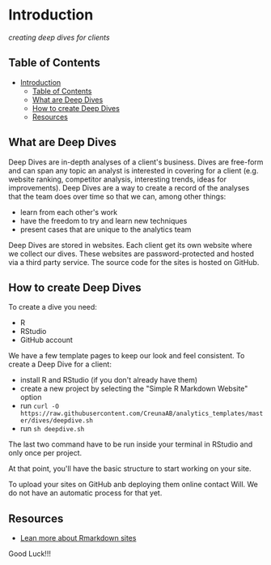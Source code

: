 # Introduction

*creating deep dives for clients*

## Table of Contents

- [Introduction](#Introduction)
  - [Table of Contents](#Table-of-Contents)
  - [What are Deep Dives](#What-are-Deep-Dives)
  - [How to create Deep Dives](#How-to-create-Deep-Dives)
  - [Resources](#Resources)

## What are Deep Dives

Deep Dives are in-depth analyses of a client's business. Dives are free-form and can span any topic an analyst is interested in covering for a client (e.g. website ranking, competitor analysis, interesting trends, ideas for improvements). Deep Dives are a way to create a record of the analyses that the team does over time so that we can, among other things:

- learn from each other's work
- have the freedom to try and learn new techniques
- present cases that are unique to the analytics team

Deep Dives are stored in websites. Each client get its own website where we collect our dives. These websites are password-protected and hosted via a third party service. The source code for the sites is hosted on GitHub.

## How to create Deep Dives

To create a dive you need:

- R
- RStudio
- GitHub account

We have a few template pages to keep our look and feel consistent. To create a Deep Dive for a client:

- install R and RStudio (if you don't already have them)
- create a new project by selecting the "Simple R Markdown Website" option
- run `curl -O https://raw.githubusercontent.com/CreunaAB/analytics_templates/master/dives/deepdive.sh`
- run `sh deepdive.sh` 
  
The last two command have to be run inside your terminal in RStudio and only once per project.

At that point, you'll have the basic structure to start working on your site.

To upload your sites on GitHub anb deploying them online contact Will. We do not have an automatic process for that yet.

## Resources

- [Lean more about Rmarkdown sites](https://bookdown.org/yihui/rmarkdown/rmarkdown-site.html)

Good Luck!!!
